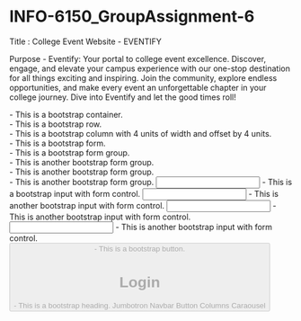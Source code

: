 # INFO-6150_GroupAssignment-6

Title : College Event Website - EVENTIFY

Purpose - Eventify: Your portal to college event excellence. Discover, engage, and elevate your campus experience with our one-stop destination for all things exciting and inspiring. Join the community, explore endless opportunities, and make every event an unforgettable chapter in your college journey. Dive into Eventify and let the good times roll!

<div class="container"> - This is a bootstrap container.
<div class="row"> - This is a bootstrap row.
<div class="col-md-4 col-md-offset-4"> - This is a bootstrap column with 4 units of width and offset by 4 units.
<form action="index.html" method="post" id="loginForm"> - This is a bootstrap form.
<div class="form-group name"> - This is a bootstrap form group.
<div class="form-group phone"> - This is another bootstrap form group.
<div class="form-group email"> - This is another bootstrap form group.
<div class="form-group password"> - This is another bootstrap form group.
<input type="text" class="form-control" required id="name" /> - This is a bootstrap input with form control.
<input type="text" class="form-control" required id="phone" /> - This is another bootstrap input with form control.
<input type="text" class="form-control" required id="email" /> - This is another bootstrap input with form control.
<input type="password" class="form-control" required id="password" /> - This is another bootstrap input with form control.
<button type="submit" class="btn btn-primary btn-block" id="submitBtn" disabled> - This is a bootstrap button.
<h1 class="text-center">Login</h1> - This is a bootstrap heading.
Jumbotron
Navbar
Button
Columns
Caraousel
